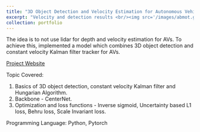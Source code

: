 ```yaml
---
title: "3D Object Detection and Velocity Estimation for Autonomous Vehicles"
excerpt: "Velocity and detection results <br/><img src='/images/abmot.gif' >" 
collection: portfolio
---
```


The idea is to not use lidar for depth and velocity estimation for AVs. To achieve this, implemented a model which combines 3D object detection and constant velocity Kalman filter tracker for AVs. 

[Project Website](https://sites.google.com/view/depth-and-velocity-mono-image/home?authuser=0)

Topic Covered: 
1. Basics of 3D object detection, constant velocity Kalman filter and Hungarian Algorithm.
2. Backbone - CenterNet.
3. Optimization and loss functions - Inverse sigmoid, Uncertainty based L1 loss, Behru loss, Scale Invariant loss.


Programming Language:
Python, Pytorch
